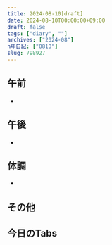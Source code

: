 ```yaml
---
title: 2024-08-10[draft]
date: 2024-08-10T00:00:00+09:00
draft: false
tags: ["diary", ""]
archives: ["2024-08"]
n年日記: ["0810"]
slug: 798927
---
```

## 午前
- 
## 午後
- 
## 体調
- 
## その他
## 今日のTabs